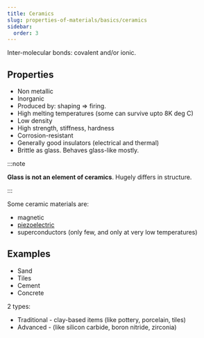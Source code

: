 ```yaml
---
title: Ceramics
slug: properties-of-materials/basics/ceramics
sidebar:
  order: 3
---
```


Inter-molecular bonds: covalent and/or ionic.

## Properties

- Non metallic
- Inorganic
- Produced by: shaping => firing.
- High melting temperatures (some can survive upto 8K deg C)
- Low density
- High strength, stiffness, hardness
- Corrosion-resistant
- Generally good insulators (electrical and thermal)
- Brittle as glass. Behaves glass-like mostly.

:::note

**Glass is not an element of ceramics**. Hugely differs in structure.

:::

Some ceramic materials are:

- magnetic
- [piezoelectric](/properties-of-materials/electrical-properties/piezoelectricity/)
- superconductors (only few, and only at very low temperatures)

## Examples

- Sand
- Tiles
- Cement
- Concrete

2 types:

- Traditional - clay-based items (like pottery, porcelain, tiles)
- Advanced - (like silicon carbide, boron nitride, zirconia)
